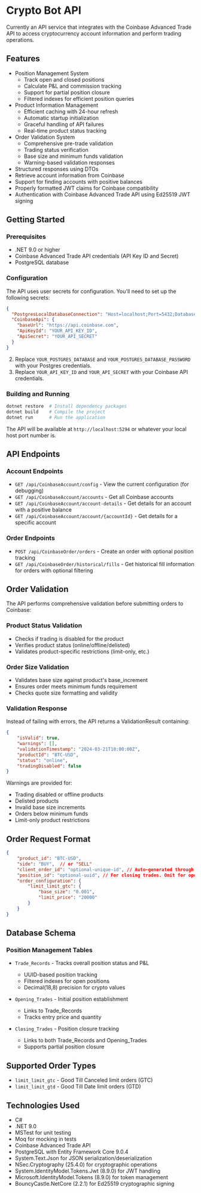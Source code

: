 # Crypto Bot API

Currently an API service that integrates with the Coinbase Advanced Trade API to access cryptocurrency account information and perform trading operations.

## Features

- Position Management System
  - Track open and closed positions
  - Calculate P&L and commission tracking
  - Support for partial position closure
  - Filtered indexes for efficient position queries
- Product Information Management
  - Efficient caching with 24-hour refresh
  - Automatic startup initialization
  - Graceful handling of API failures
  - Real-time product status tracking
- Order Validation System
  - Comprehensive pre-trade validation
  - Trading status verification
  - Base size and minimum funds validation
  - Warning-based validation responses
- Structured responses using DTOs
- Retrieve account information from Coinbase
- Support for finding accounts with positive balances
- Properly formatted JWT claims for Coinbase compatibility
- Authentication with Coinbase Advanced Trade API using Ed25519 JWT signing

## Getting Started

### Prerequisites

- .NET 9.0 or higher
- Coinbase Advanced Trade API credentials (API Key ID and Secret)
- PostgreSQL database

### Configuration

The API uses user secrets for configuration. You'll need to set up the following secrets:

```json
{
  "PostgresLocalDatabaseConnection": "Host=localhost;Port=5432;Database=YOUR_POSTGRES_DATABASE;Username=postgres;Password=YOUR_POSTGRES_DATABASE_PASSWORD",
  "CoinbaseApi": {
    "baseUrl": "https://api.coinbase.com",
    "ApiKeyId": "YOUR_API_KEY_ID",
    "ApiSecret": "YOUR_API_SECRET"
  }
}
```

2. Replace `YOUR_POSTGRES_DATABASE` and `YOUR_POSTGRES_DATABASE_PASSWORD` with your Postgres credentials.
3. Replace `YOUR_API_KEY_ID` and `YOUR_API_SECRET` with your Coinbase API credentials.

### Building and Running

```bash
dotnet restore  # Install dependency packages 
dotnet build    # Compile the project
dotnet run      # Run the application
```

The API will be available at `http://localhost:5294` or whatever your local host port number is.

## API Endpoints

### Account Endpoints
- `GET /api/CoinbaseAccount/config` - View the current configuration (for debugging)
- `GET /api/CoinbaseAccount/accounts` - Get all Coinbase accounts
- `GET /api/CoinbaseAccount/account-details` - Get details for an account with a positive balance
- `GET /api/CoinbaseAccount/account/{accountId}` - Get details for a specific account

### Order Endpoints
- `POST /api/CoinbaseOrder/orders` - Create an order with optional position tracking
- `GET /api/CoinbaseOrder/historical/fills` - Get historical fill information for orders with optional filtering

## Order Validation

The API performs comprehensive validation before submitting orders to Coinbase:

### Product Status Validation
- Checks if trading is disabled for the product
- Verifies product status (online/offline/delisted)
- Validates product-specific restrictions (limit-only, etc.)

### Order Size Validation
- Validates base size against product's base_increment
- Ensures order meets minimum funds requirement
- Checks quote size formatting and validity

### Validation Response
Instead of failing with errors, the API returns a ValidationResult containing:
```json
{
    "isValid": true,
    "warnings": [],
    "validationTimestamp": "2024-03-21T10:00:00Z",
    "productId": "BTC-USD",
    "status": "online",
    "tradingDisabled": false
}
```

Warnings are provided for:
- Trading disabled or offline products
- Delisted products
- Invalid base size increments
- Orders below minimum funds
- Limit-only product restrictions

## Order Request Format
```json
{
    "product_id": "BTC-USD",
    "side": "BUY",  // or "SELL"
    "client_order_id": "optional-unique-id", // Auto-generated through the GenerateCoinbaseClientOrderId Utility
    "position_id": "optional-uuid", // For closing trades. Omit for opening new positions
    "order_configuration": {
        "limit_limit_gtc": {
            "base_size": "0.001",
            "limit_price": "20000"
        }
    }
}
```

## Database Schema

### Position Management Tables

- `Trade_Records` - Tracks overall position status and P&L
  - UUID-based position tracking
  - Filtered indexes for open positions
  - Decimal(18,8) precision for crypto values

- `Opening_Trades` - Initial position establishment
  - Links to Trade_Records
  - Tracks entry price and quantity

- `Closing_Trades` - Position closure tracking
  - Links to both Trade_Records and Opening_Trades
  - Supports partial position closure

## Supported Order Types
- `limit_limit_gtc` - Good Till Canceled limit orders (GTC)
- `limit_limit_gtd` - Good Till Date limit orders (GTD)

## Technologies Used

- C#
- .NET 9.0
- MSTest for unit testing
- Moq for mocking in tests
- Coinbase Advanced Trade API
- PostgreSQL with Entity Framework Core 9.0.4
- System.Text.Json for JSON serialization/deserialization
- NSec.Cryptography (25.4.0) for cryptographic operations
- System.IdentityModel.Tokens.Jwt (8.9.0) for JWT handling
- Microsoft.IdentityModel.Tokens (8.9.0) for token management
- BouncyCastle.NetCore (2.2.1) for Ed25519 cryptographic signing
